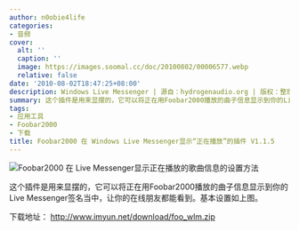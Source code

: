 ```yaml
---
author: n0obie4life
categories:
- 音频
cover:
  alt: ''
  caption: ''
  image: https://images.soomal.cc/doc/20100802/00006577.webp
  relative: false
date: '2010-08-02T18:47:25+08:00'
description: Windows Live Messenger | 源自：hydrogenaudio.org | 版权：整理 |  平均/总评分：10.00/10
summary: 这个插件是用来显摆的，它可以将正在用Foobar2000播放的曲子信息显示到你的Live Messenger签名当中，让你的在线朋友都能看到。基本设置如图示。
tags:
- 应用工具
- Foobar2000
- 下载
title: Foobar2000 在 Windows Live Messenger显示“正在播放”的插件 V1.1.5
---
```


![Foobar2000 在 Live Messenger显示正在播放的歌曲信息的设置方法](https://images.soomal.cc/doc/20100802/00006577.webp)



这个插件是用来显摆的，它可以将正在用Foobar2000播放的曲子信息显示到你的Live Messenger签名当中，让你的在线朋友都能看到。基本设置如上图。



下载地址：
http://www.imyun.net/download/foo_wlm.zip